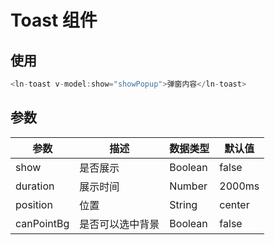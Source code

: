 # Toast 组件

## 使用

```javascript
<ln-toast v-model:show="showPopup">弹窗内容</ln-toast>
```

## 参数

| 参数       | 描述             | 数据类型 | 默认值 |
| ---------- | ---------------- | -------- | ------ |
| show       | 是否展示         | Boolean  | false  |
| duration   | 展示时间         | Number   | 2000ms |
| position   | 位置             | String   | center |
| canPointBg | 是否可以选中背景 | Boolean  | false  |
